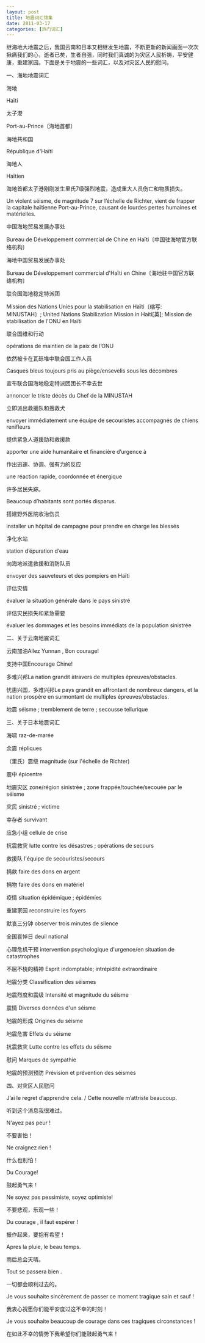 ```yaml
---
layout: post
title: 地震词汇锦集
date: 2011-03-17
categories: [热门词汇]  
---
```






继海地大地震之后，我国云南和日本又相继发生地震，不断更新的新闻画面一次次揪痛我们的心，逝者已矣，生者自强，同时我们真诚的为灾区人民祈祷，平安健康，重建家园。下面是关于地震的一些词汇，以及对灾区人民的慰问。



一、海地地震词汇



海地

Haïti



太子港

Port-au-Prince〔海地首都〕

海地共和国



République d'Haïti

海地人

Haïtien



海地首都太子港刚刚发生里氏7级强烈地震，造成重大人员伤亡和物质损失。

Un violent séisme, de magnitude 7 sur l’échelle de Richter, vient de frapper la capitale haïtienne Port-au-Prince, causant de lourdes pertes humaines et matérielles.



中国海地贸易发展办事处

Bureau de Développement commercial de Chine en Haïti〔中国驻海地官方联络机构〕



海地中国贸易发展办事处

Bureau de Développement commercial d'Haïti en Chine〔海地驻中国官方联络机构〕



联合国海地稳定特派团

Mission des Nations Unies pour la stabilisation en Haïti〔缩写: MINUSTAH〕; United Nations Stabilization Mission in Haiti[英]; Mission de stabilisation de l'ONU en Haïti



联合国维和行动

opérations de maintien de la paix de l’ONU



依然被卡在瓦砾堆中联合国工作人员

Casques bleus toujours pris au piège/ensevelis sous les décombres



宣布联合国海地稳定特派团团长不幸去世

annoncer le triste décès du Chef de la MINUSTAH



立即派出救援队和搜救犬

envoyer immédiatement une équipe de secouristes accompagnés de chiens renifleurs



提供紧急人道援助和救援款

apporter une aide humanitaire et financière d’urgence à



作出迅速、协调、强有力的反应

une réaction rapide, coordonnée et énergique



许多居民失踪。

Beaucoup d’habitants sont portés disparus.



搭建野外医院收治伤员

installer un hôpital de campagne pour prendre en charge les blessés



净化水站

station d’épuration d’eau



向海地派遣救援和消防队员

envoyer des sauveteurs et des pompiers en Haïti



评估灾情

évaluer la situation générale dans le pays sinistré



评估灾民损失和紧急需要

évaluer les dommages et les besoins immédiats de la population sinistrée



二、关于云南地震词汇

云南加油Allez Yunnan , Bon courage!



支持中国Encourage Chine!



多难兴邦La nation grandit àtravers de multiples épreuves/obstacles.



忧患兴国，多难兴邦Le pays grandit en affrontant de nombreux dangers, et la nation prospère en surmontant de multiples épreuves/obstacles.



地震 séisme ; tremblement de terre ; secousse tellurique



三、关于日本地震词汇



海啸 raz-de-marée



余震 répliques



（里氏）震级 magnitude (sur l'échelle de Richter)



震中 épicentre



地震灾区 zone/région sinistrée ; zone frappée/touchée/secouée par le séisme



灾民 sinistré ; victime



幸存者 survivant



应急小组 cellule de crise



抗震救灾 lutte contre les désastres ; opérations de secours



救援队 l'équipe de secouristes/secours



捐款 faire des dons en argent



捐物 faire des dons en matériel



疫情 situation épidémique ; épidémies



重建家园 reconstruire les foyers



默哀三分钟 observer trois minutes de silence



全国哀悼日 deuil national



心理危机干预 intervention psychologique d'urgence/en situation de catastrophes



不屈不桡的精神 Esprit indomptable; intrépidité extraordinaire



地震分类 Classification des séismes



地震烈度和震级 Intensité et magnitude du séisme



震情 Diverses données d'un séisme



地震的形成 Origines du séisme



地震危害 Effets du séisme



抗震救灾 Lutte contre les effets du séisme



慰问 Marques de sympathie



地震的预测预防 Prévision et prévention des séismes



四、对灾区人民慰问

J’ai le regret d’apprendre cela. / Cette nouvelle m’attriste beaucoup.

听到这个消息我很难过。



N'ayez pas peur !

不要害怕！



Ne craignez rien !

什么也别怕！



Du Courage!

鼓起勇气来！



Ne soyez pas pessimiste, soyez optimiste!

不要悲观，乐观一些！



Du courage , il faut espérer !

振作起来，要抱有希望！



Apres la pluie, le beau temps.

雨后总会天晴。



Tout se passera bien .

一切都会顺利过去的。



Je vous souhaite sincèrement de passer ce moment tragique sain et sauf !

我衷心祝愿你们能平安度过这不幸的时刻！



Je vous souhaite beaucoup de courage dans ces tragiques circonstances !

在如此不幸的情势下我希望你们能鼓起勇气来！









